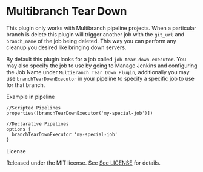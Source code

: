 # Multibranch Tear Down

This plugin only works with Multibranch pipeline projects. When a particular branch is delete this plugin will trigger
another job with the `git_url` and `branch_name` of the job being deleted. This way you can perform any cleanup
you desired like bringing down servers. 

By default this plugin looks for a job called `job-tear-down-executor`. You may also specify 
the job to use by going to Manage Jenkins and configuring the Job Name under `MultiBranch Tear Down Plugin`, 
additionally you may use `branchTearDownExecutor` in your pipeline to specify a specific job to use for that
branch.

Example in pipeline

```
//Scripted Pipelines
properties([branchTearDownExecutor('my-special-job')])
 
//Declarative Pipelines
options {
  branchTearDownExecutor 'my-special-job'
}
```

License

Released under the MIT license. See [See LICENSE](https://github.com/fuzz-productions/multibranch-tear-down-jenkins-plugin/blob/master/LICENSE) for details.